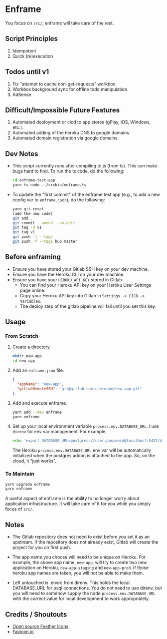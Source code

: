 # Enframe

You focus on `src/`, enframe will take care of the rest.

## Script Principles

1. Idempotent
1. Quick (re)execution

## Todos until v1

1. Fix "attempt to cache non-get-requests" workbox.
1. Workbox background sync for offline todo manipulation.
1. AdSense

## Difficult/Impossible Future Features

1. Automated deployment or cicd to app stores (gPlay, iOS, Windows, etc.).
1. Automated adding of the heroku DNS to google domains.
1. Automated domain registration via google domains.

## Dev Notes

- This script currently runs after compiling to js (from ts). This can make bugs hard to find. To run the ts code, do the following:

  ```bash
  cd enframe-test-app
  yarn ts-node ../srcbin/enframe.ts
  ```

- To update the "first commit" of the enframe test app (e.g., to add a new config var to `enframe.json`), do the following:

  ```bash
  yarn git-reset
  [add the new code]
  git add .
  git commit --amend --no-edit
  git tag -d v1
  git tag v1
  git push -f --tags
  git push -f --tags hub master
  ```

## Before enframing

- Ensure you have stored your Gitlab SSH key on your dev machine.
- Ensure you have the Heroku CLI on your dev machine.
- Ensure you have your `HEROKU_API_KEY` stored in Gitlab.
  - You can find your Heroku API key on your Heroku User Settings page online.
  - Copy your Heroku API key into Gitlab in `Settings -> CICD -> Variables`.
  - The deploy step of the gitlab pipeline will fail until you set this key.

## Usage

### From Scratch

1. Create a directory.

   ```bash
   mkdir new-app
   cd new-app
   ```

1. Add an `enframe.json` file.

   ```json
   {
     "appName": "new-app",
     "gitlabRemoteSSH": "git@gitlab.com:username/new-app.git"
   }
   ```

1. Add and execute enframe.

   ```bash
   yarn add --dev enframe
   yarn enframe
   ```

1. Set up your local environment variable `process.env.DATABASE_URL`. I use `direnv` for env var management. For example,

   ```bash
   echo 'export DATABASE_URL=postgres://user:password@localhost:5432/dbname' >> .envrc
   ```

   The Heroku `process.env.DATABASE_URL` env var will be automatically initialized when the postgres addon is attached to the app. So, on the cloud, it "just works".

### To Maintain

```bash
yarn upgrade enframe
yarn enframe
```

A useful aspect of enframe is the ability to no longer worry about application infrastructure. It will take care of it for you while you simply focus of `src/`.

## Notes

- The Gitlab repository does not need to exist before you set it as an upstream. If the repository does not already exist, Gitlab will create the project for you on first push.

- The app name you choose will need to be unique on Heroku. For example, the above app name, `new-app`, will try to create two new application on Heroku, `new-app-staging` and `new-app-prod`. If those heroku app names are taken, you will not be able to make them.

- Left untouched is .envrc from direnv. This holds the local DATABASE_URL for psql connections. You do not need to use direnv, but you will need to somehow supply the node `process.env.DATABASE_URL` with the correct value for local development to work appropriately.

## Credits / Shoutouts

- [Open source Feather Icons](https://feathericons.com/)
- [Favicon.io](https://favicon.io/favicon-converter/)

